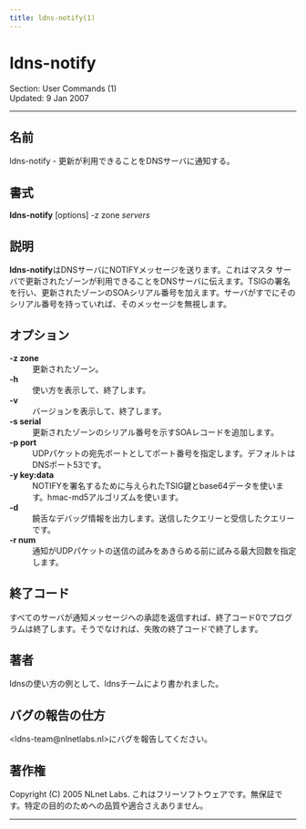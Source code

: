 ```yaml
---
title: ldns-notify(1)
---
```

<h1>ldns-notify</h1>
<p>Section: User Commands (1)<br />Updated: 9 Jan 2007<br /></p>
<hr />
<h2>名前</h2>
<p>ldns-notify - 更新が利用できることをDNSサーバに通知する。</p>
<h2>書式</h2>
<p><strong>ldns-notify</strong> [options] -z zone <em>servers</em></p>
<h2>説明</h2>
<p><strong>ldns-notify</strong>はDNSサーバにNOTIFYメッセージを送ります。これはマスタ サーバで更新されたゾーンが利用できることをDNSサーバに伝えます。TSIGの署名を行い、更新されたゾーンのSOAシリアル番号を加えます。サーバがすでにそのシリアル番号を持っていれば、そのメッセージを無視します。</p>
<h2>オプション</h2>
<dl compact="compact">
<dt><strong>-z zone</strong></dt>
<dd>更新されたゾーン。</dd>
<dt><strong>-h</strong></dt>
<dd>使い方を表示して、終了します。</dd>
<dt><strong>-v</strong></dt>
<dd>バージョンを表示して、終了します。</dd>
<dt><strong>-s serial</strong></dt>
<dd>更新されたゾーンのシリアル番号を示すSOAレコードを追加します。</dd>
<dt><strong>-p port</strong></dt>
<dd>UDPパケットの宛先ポートとしてポート番号を指定します。デフォルトはDNSポート53です。</dd>
<dt><strong>-y key:data</strong></dt>
<dd>NOTIFYを署名するために与えられたTSIG鍵とbase64データを使います。hmac-md5アルゴリズムを使います。</dd>
<dt><strong>-d</strong></dt>
<dd>饒舌なデバッグ情報を出力します。送信したクエリーと受信したクエリーです。</dd>
<dt><strong>-r num</strong></dt>
<dd>通知がUDPパケットの送信の試みをあきらめる前に試みる最大回数を指定します。</dd>
</dl>
<h2>終了コード</h2>
<p>すべてのサーバが通知メッセージへの承認を返信すれば、終了コード0でプログラムは終了します。そうでなければ、失敗の終了コードで終了します。</p>
<h2>著者</h2>
<p>ldnsの使い方の例として、ldnsチームにより書かれました。</p>
<h2>バグの報告の仕方</h2>
<p>&lt;ldns-team@nlnetlabs.nl&gt;にバグを報告してください。</p>
<h2>著作権</h2>
<p>Copyright (C) 2005 NLnet Labs. これはフリーソフトウェアです。無保証です。特定の目的のためへの品質や適合さえありません。</p>
<hr />
